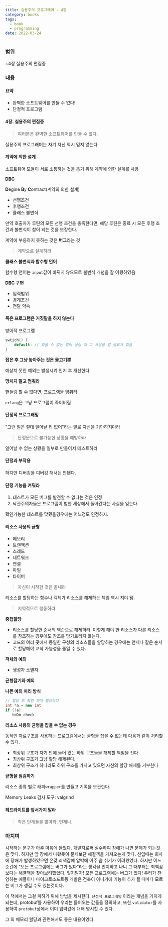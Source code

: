 ```yaml
---
title: 실용주의 프로그래머 - 4장
category: books
tags:
  - book
  - programming
date: 2022-03-24
---
```


### 범위

~4장 실용주의 편집증

### 내용

#### **요약**

- 완벽한 소프트웨어를 만들 수 없다!
- 단정적 프로그램

#### 4장. 실용주의 편집증

> 여러분은 완벽한 소프트웨어를 만들 수 없다.

실용주의 프로그래머는 자기 자신 역시 믿지 않는다.

#### 계약에 의한 설계

소프트웨어 모듈이 서로 소통하는 것을 돕기 위해 계약에 의한 설계를 사용

**DBC**

**D**egine **B**y **C**ontract(계약의 의한 설계)

- 선행조건
- 후행조건
- 클래스 불변식

만약 호출자가 루틴의 모든 선행 조건을 충족한다면, 해당 루틴은 종료 시 모든 후행 조건과 불변식이 참이 되는 것을 보장한다.

계약에 부응하지 못하는 것은 **버그**라는 것

> 계약으로 설계하라

**클래스 불변식과 함수형 언어**

함수형 언어는 `input`값이 바뀌지 않으므로 불변식 개념을 잘 이행하였음

**DBC 구현**

- 입력법위
- 경계조건
- 전달 약속

#### 죽은 프로그램은 거짓말을 하지 않는다

방어적 프로그램

```c++
swtich() {
    default: // 있을 수 없는 일이 생길 때 그 사실을 알 필요가 있음
}
```

**잡은 후 그냥 놓아주는 것은 물고기뿐**

예상치 못한 예외는 발생시켜 인지 후 개선한다.

**망치지 말고 멈춰라**

핸들링 할 수 없다면, 프로그램을 멈춰라

`erlang`은 그냥 프로그램이 죽어버림

#### 단정적 프로그래밍

"그런 일은 절대 일어날 리 없어"라는 말로 자신을 기만하지마라

> 단정문으로 불가능한 상황을 예방하라

일어날 수 없는 상황을 일부로 만들어서 테스트하라

#### 단정과 부작용

하지만 디버깅을 디버깅 해서는 안됀다.

#### 단정 기능을 켜둬라

1. 테스트가 모든 버그를 발견할 수 없다는 것은 인정
2. 낙관주의자들은 프로그램이 험한 세상에서 돌아간다는 사실을 잊는다.

확인가능한 테스트를 맞췄을경우에는 어느정도 인정하자.

#### 리소스 사용의 균형

- 메모리
- 트랜잭션
- 스레드
- 네트워크
- 연결
- 파일
- 타이머

> 자신이 시작한 것은 끝내라

리소스를 할당하는 함수나 객체가 리소스를 해제하는 책임 역시 져야 됌.

> 지역적으로 행동하라

**중첩할당**

- 리소스를 할당한 순서의 역순으로 해제하라. 이렇게 해야 한 리소스가 다른 리소스를 참조하는 경우에도 참조를 망가트리지 않는다.
- 코드의 여러 곳에서 동일한 구성의 리소스들을 할당하는 경우에는 언제나 같은 순서로 할당해야 교착 가능성을 줄일 수 있다.

**객체와 예외**

- 생성자 소멸자

**균형잡기와 예외**

**나쁜 예외 처리 방식**

```c++
// 할당 후 확인 까지 필요하다
int *a = new int
if (!a)
   toDo check
```

**리소스 사용의 균형을 잡을 수 없는 경우**

동적인 자료구조를 사용하는 프로그램에서는 균형을 잡을 수 없는데 다음과 같이 처리할 수 있다.

- 최상위 구조가 자기 안에 들어 있는 하위 구조들을 해체할 책임을 진다
- 최상위 구조가 그냥 할당 해제된다.
- 최상위 구조가 하나라도 하위 구조를 가지고 있으면 자신의 할당 해제를 거부한다

**균형을 점검하기**

리소스 종류 별로 래퍼`wrapper`를 만들고 기록을 보관한다.

Memory Leaks 검사 도구: valgrind

#### 헤드라이트를 앞서가지 말라

> 작은 단계들을 밟아라. 언제나.

### 마치며

시작하는 문구가 아주 마음에 들었다. 개발자로써 실수하여 장애가 나면 문제가 되는것은 맞다. 하지만 앞 장에서 나왔듯이 문제보단 해결책을 가져오는게 맞다. 신입때는 회사에 장애가 발생하였으면 온갖 죄책감에 압박에 아주 숨 쉬기가 어려웠었다. 하지만 어느 순간에 "모든 프로그램에는 버그가 있다"라는 생각을 인지하고 나니 그 때부터는 죄책감보다는 해결책을 찾아보려했었다. 잊지말자! 모든 프로그램에는 버그가 있다! 우리가 찬양하는 애플이나 마이크로소프트등 개발은 건축이 아니기에 기능이 추가 될 때마다 모르는 버그가 생길 수도 있는것이다.

이 책에서는 그걸 피하기 위해 방법을 제시한다. `단정적 프로그래밍` 이라는 개념을 가지게 되는데, protobuf를 사용하여 우리는 들어오는 값들을 정의하고, 또한 `validator`를 사용하여 `protobuf`상에서 이미 입력값에 대해 명시할 수 있다.

그 외 메모리 할당과 관련해서도 좋은 내용이였다.
